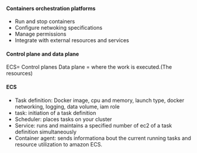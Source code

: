 #### Containers orchestration platforms

- Run and stop containers
- Configure netwoking specifications
- Manage permissions
- Integrate with external resources and services


#### Control plane and data plane

ECS= Control planes
Data plane = where the work is executed.(The resources)


#### ECS

- Task definition: Docker image, cpu and memory, launch type, docker networking, logging, data volume, iam role
- task: initiation of a task definition 
- Scheduler: places tasks on your cluster
- Service: runs and maintains a specified number of ec2 of a task definition simultaneously
- Container agent: sends informationa bout the current running tasks and resource utilization to amazon ECS.


